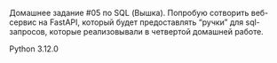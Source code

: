 Домашнее задание #05 по SQL (Вышка). 
Попробую сотворить веб-сервис на FastAPI, который будет предоставлять “ручки” для sql-запросов, которые реализовывали в четвертой домашней работе.

Python 3.12.0
